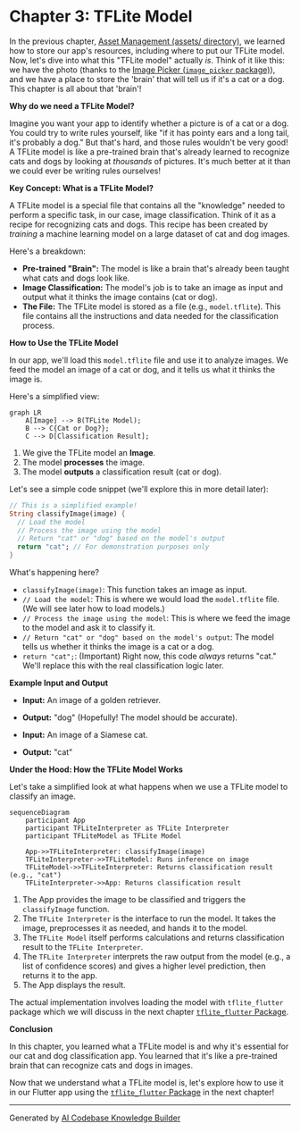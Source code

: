 # Chapter 3: TFLite Model

In the previous chapter, [Asset Management (assets/ directory)](02_asset_management__assets__directory__.md), we learned how to store our app's resources, including where to put our TFLite model. Now, let's dive into what this "TFLite model" actually *is*. Think of it like this: we have the photo (thanks to the [Image Picker (`image_picker` package)](01_image_picker___image_picker__package__.md)), and we have a place to store the 'brain' that will tell us if it's a cat or a dog.  This chapter is all about that 'brain'!

**Why do we need a TFLite Model?**

Imagine you want your app to identify whether a picture is of a cat or a dog. You could try to write rules yourself, like "if it has pointy ears and a long tail, it's probably a dog." But that's hard, and those rules wouldn't be very good! A TFLite model is like a pre-trained brain that's already learned to recognize cats and dogs by looking at *thousands* of pictures.  It's much better at it than we could ever be writing rules ourselves!

**Key Concept: What is a TFLite Model?**

A TFLite model is a special file that contains all the "knowledge" needed to perform a specific task, in our case, image classification. Think of it as a recipe for recognizing cats and dogs. This recipe has been created by *training* a machine learning model on a large dataset of cat and dog images.

Here's a breakdown:

*   **Pre-trained "Brain":**  The model is like a brain that's already been taught what cats and dogs look like.
*   **Image Classification:** The model's job is to take an image as input and output what it thinks the image contains (cat or dog).
*   **The File:** The TFLite model is stored as a file (e.g., `model.tflite`). This file contains all the instructions and data needed for the classification process.

**How to Use the TFLite Model**

In our app, we'll load this `model.tflite` file and use it to analyze images. We feed the model an image of a cat or dog, and it tells us what it thinks the image is.

Here's a simplified view:

```mermaid
graph LR
    A[Image] --> B(TFLite Model);
    B --> C{Cat or Dog?};
    C --> D[Classification Result];
```

1.  We give the TFLite model an **Image**.
2.  The model **processes** the image.
3.  The model **outputs** a classification result (cat or dog).

Let's see a simple code snippet (we'll explore this in more detail later):

```dart
// This is a simplified example!
String classifyImage(image) {
  // Load the model
  // Process the image using the model
  // Return "cat" or "dog" based on the model's output
  return "cat"; // For demonstration purposes only
}
```

What's happening here?

*   `classifyImage(image)`: This function takes an image as input.
*   `// Load the model`:  This is where we would load the `model.tflite` file. (We will see later how to load models.)
*   `// Process the image using the model`: This is where we feed the image to the model and ask it to classify it.
*   `// Return "cat" or "dog" based on the model's output`: The model tells us whether it thinks the image is a cat or a dog.
*   `return "cat";`: (Important) Right now, this code *always* returns "cat."  We'll replace this with the real classification logic later.

**Example Input and Output**

*   **Input:** An image of a golden retriever.
*   **Output:** "dog" (Hopefully! The model should be accurate).

*   **Input:** An image of a Siamese cat.
*   **Output:** "cat"

**Under the Hood: How the TFLite Model Works**

Let's take a simplified look at what happens when we use a TFLite model to classify an image.

```mermaid
sequenceDiagram
    participant App
    participant TFLiteInterpreter as TFLite Interpreter
    participant TFLiteModel as TFLite Model

    App->>TFLiteInterpreter: classifyImage(image)
    TFLiteInterpreter->>TFLiteModel: Runs inference on image
    TFLiteModel->>TFLiteInterpreter: Returns classification result (e.g., "cat")
    TFLiteInterpreter->>App: Returns classification result
```

1.  The App provides the image to be classified and triggers the `classifyImage` function.
2.  The `TFLite Interpreter` is the interface to run the model. It takes the image, preprocesses it as needed, and hands it to the model.
3.  The `TFLite Model` itself performs calculations and returns classification result to the `TFLite Interpreter`.
4.  The `TFLite Interpreter` interprets the raw output from the model (e.g., a list of confidence scores) and gives a higher level prediction, then returns it to the app.
5.  The App displays the result.

The actual implementation involves loading the model with `tflite_flutter` package which we will discuss in the next chapter [`tflite_flutter` Package](04__tflite_flutter__package_.md).

**Conclusion**

In this chapter, you learned what a TFLite model is and why it's essential for our cat and dog classification app.  You learned that it's like a pre-trained brain that can recognize cats and dogs in images.

Now that we understand what a TFLite model is, let's explore how to use it in our Flutter app using the [`tflite_flutter` Package](04__tflite_flutter__package_.md) in the next chapter!


---

Generated by [AI Codebase Knowledge Builder](https://github.com/The-Pocket/Tutorial-Codebase-Knowledge)